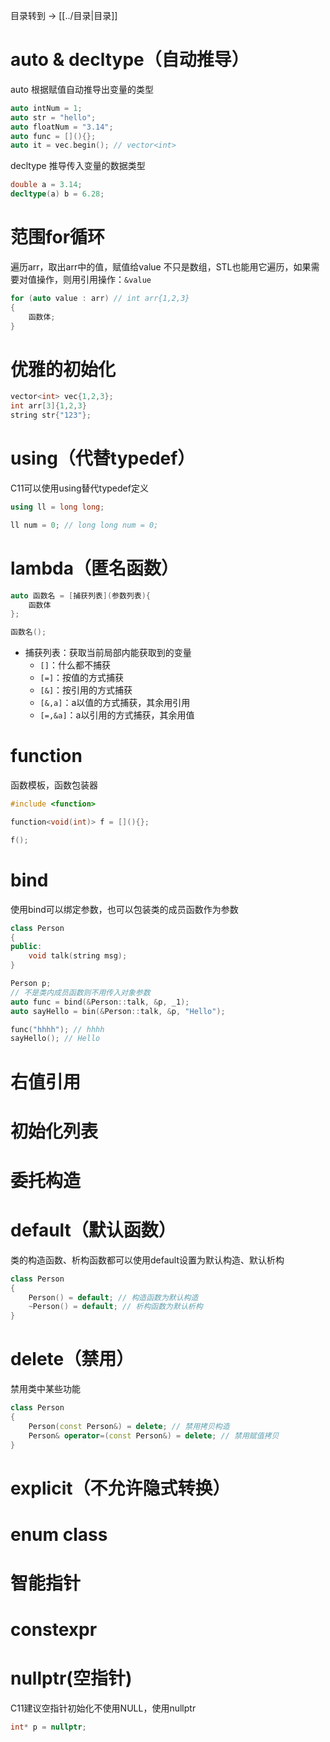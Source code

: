 目录转到 -> [[../目录|目录]]

# auto & decltype（自动推导）
auto
根据赋值自动推导出变量的类型
```c++
auto intNum = 1;
auto str = "hello";
auto floatNum = "3.14";
auto func = [](){};
auto it = vec.begin(); // vector<int>
```
decltype
推导传入变量的数据类型
```c++
double a = 3.14;
decltype(a) b = 6.28;
```

# 范围for循环
遍历arr，取出arr中的值，赋值给value
不只是数组，STL也能用它遍历，如果需要对值操作，则用引用操作：`&value`
```c++
for (auto value : arr) // int arr{1,2,3}
{
	函数体;
}
```

# 优雅的初始化
```c++
vector<int> vec{1,2,3};
int arr[3]{1,2,3}
string str{"123"};
```

# using（代替typedef）
C11可以使用using替代typedef定义
```c++
using ll = long long;

ll num = 0; // long long num = 0;
```

# lambda（匿名函数）

```c++
auto 函数名 = [捕获列表](参数列表){
	函数体
};

函数名();
```
+ 捕获列表：获取当前局部内能获取到的变量
	+ `[]`：什么都不捕获
	+ `[=]`：按值的方式捕获
	+ `[&]`：按引用的方式捕获
	+ `[&,a]`：a以值的方式捕获，其余用引用
	+ `[=,&a]`：a以引用的方式捕获，其余用值

# function
函数模板，函数包装器
```c++
#include <function>

function<void(int)> f = [](){};

f();
```

# bind
使用bind可以绑定参数，也可以包装类的成员函数作为参数
```c++
class Person
{
public:
	void talk(string msg);
}

Person p;
// 不是类内成员函数则不用传入对象参数
auto func = bind(&Person::talk, &p, _1);
auto sayHello = bin(&Person::talk, &p, "Hello");

func("hhhh"); // hhhh
sayHello(); // Hello
```


# 右值引用


# 初始化列表


# 委托构造


# default（默认函数）
类的构造函数、析构函数都可以使用default设置为默认构造、默认析构
```c++
class Person
{
	Person() = default; // 构造函数为默认构造
	~Person() = default; // 析构函数为默认析构
}
```

# delete（禁用）
禁用类中某些功能
```c++
class Person
{
	Person(const Person&) = delete; // 禁用拷贝构造
	Person& operator=(const Person&) = delete; // 禁用赋值拷贝
}
```

# explicit（不允许隐式转换）


# enum class


# 智能指针


# constexpr


# nullptr(空指针)
C11建议空指针初始化不使用NULL，使用nullptr
```c++
int* p = nullptr;
```